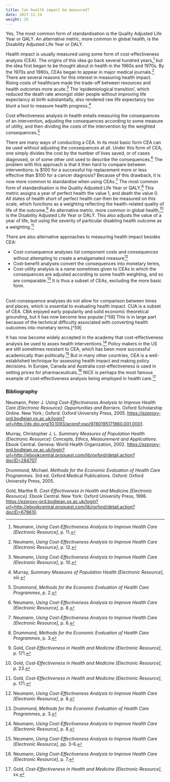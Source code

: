 ```yaml
---
title: Can health impact be measured?
date: 2017-11-14
weight: 25
---
```


Yes, The most common form of standardisation is the Quality Adjusted Life Year or QALY. An alternative metric, more common in global health, is the Disability Adjusted Life Year or DALY.

Health impact is usually measured using some form of cost-effectiveness analysis (CEA). The origins of this idea go back several hundred years,[^45] but the idea first began to be thought about in health in the 1960s and 1970s. By the 1970s and 1980s, CEAs began to appear in major medical journals.[^46] There are several reasons for this interest in measuring health impact. Rising costs of healthcare made the trade-off between resources and health outcomes more acute.[^47] The ‘epidemiological transition’, which reduced the death rate amongst older people without improving life expectancy at birth substantially, also rendered raw life expectancy too blunt a tool to measure health progress.[^48]

Cost effectiveness analysis in health entails measuring the consequences of an intervention, adjusting the consequences according to some measure of utility, and then dividing the costs of the intervention by the weighted consequences.[^49]

There are many ways of conducting a CEA. In its most basic form CEA can be used without adjusting the consequences at all. Under this form of CEA, one simply divides the cost by the number of lives saved, or of cases diagnosed, or of some other unit used to describe the consequences.[^50] The problem with this approach is that it then hard to compare between interventions: is $100 for a successful hip replacement more or less effective than $100 for a cancer diagnosis? Because of this drawback, it is now more common to standardise when using CEAs.[^51] The most common form of standardisation is the Quality Adjusted Life Year or QALY.[^52] This metric assigns a year of perfect health the value 1, and death the value 0. All states of health short of perfect health can then be measured on this scale, which functions as a weighting reflecting the health-related quality of life of the outcome.[^53] An alternative metric, more common in global health,[^54] is the Disability Adjusted Life Year or DALY. This also adjusts the value of a year of life, but using the severity of particular disabling health outcome as a weighting.[^55]

There are also alternative approaches to measuring health impact besides CEA:

* Cost-consequence analyses list component costs and consequences without attempting to create a amalgamated measure[^56]
* Cost-benefit analyses convert the consequences into monetary terms,
* Cost-utility analysis is a name sometimes given to CEAs in which the consequences are adjusted according to some health weighting, and so are comparable.[^57] It is thus a subset of CEAs, excluding the more basic form.

<br/>
Cost-consequence analyses do not allow for comparison between times and places, which is essential to evaluating health impact. CUA is a subset of CEA. CBA enjoyed early popularity and solid economic theoretical grounding, but it has now become less popular.[^58] This is in large part because of the technical difficulty associated with converting health outcomes into monetary terms.[^59]

It has now become widely accepted in the academy that cost-effectiveness analysis be used to asses health interventions.[^60] Policy makers in the US are still sometimes resistant to CEA, which has been more successful academically than politically.[^61] But in many other countries, CEA is a well-established technique for assessing health impact and making policy decisions. In Europe, Canada and Australia cost-effectiveness is used in setting prices for pharmaceuticals.[^62] NICE is perhaps the most famous example of cost-effectiveness analysis being employed in health care.[^63]

### Bibliography

Neumann, Peter J. *Using Cost-Effectiveness Analysis to Improve Health Care \[Electronic Resource\]: Opportunities and Barriers*. Oxford Scholarship Online. New York ; Oxford: Oxford University Press, 2005. https://ezproxy-prd.bodleian.ox.ac.uk/login?url=http://dx.doi.org/10.1093/acprof:oso/9780195171860.001.0001.

Murray, Christopher J. L. *Summary Measures of Population Health \[Electronic Resource\]: Concepts, Ethics, Measurement and Applications*. Ebook Central. Geneva: World Health Organization, 2002. https://ezproxy-prd.bodleian.ox.ac.uk/login?url=http://ebookcentral.proquest.com/lib/oxford/detail.action?docID=284707.

Drummond, Michael. *Methods for the Economic Evaluation of Health Care Programmes*. 3rd ed. Oxford Medical Publications. Oxford: Oxford University Press, 2005.

Gold, Marthe R. *Cost-Effectiveness in Health and Medicine \[Electronic Resource\]*. Ebook Central. New York: Oxford University Press, 1996. https://ezproxy-prd.bodleian.ox.ac.uk/login?url=http://ebookcentral.proquest.com/lib/oxford/detail.action?docID=679610.

[^45]: Neumann, *Using Cost-Effectiveness Analysis to Improve Health Care \[Electronic Resource\]*, p. 11.

[^46]: Neumann, *Using Cost-Effectiveness Analysis to Improve Health Care \[Electronic Resource\]*, p. 12.

[^47]: Neumann, *Using Cost-Effectiveness Analysis to Improve Health Care \[Electronic Resource\]*, p. 10.

[^48]: Murray, *Summary Measures of Population Health \[Electronic Resource\]*, xiii.

[^49]: Drummond, *Methods for the Economic Evaluation of Health Care Programmes*, p. 2.

[^50]: Neumann, *Using Cost-Effectiveness Analysis to Improve Health Care \[Electronic Resource\]*, p. 8.

[^51]: Neumann, *Using Cost-Effectiveness Analysis to Improve Health Care \[Electronic Resource\]*, p. 8.

[^52]: Drummond, *Methods for the Economic Evaluation of Health Care Programmes*, p. 3.

[^53]: Gold, *Cost-Effectiveness in Health and Medicine \[Electronic Resource\]*, p. 171.

[^54]: Gold, *Cost-Effectiveness in Health and Medicine \[Electronic Resource\]*, p. 23.

[^55]: Gold, *Cost-Effectiveness in Health and Medicine \[Electronic Resource\]*, p. 171.

[^56]: Neumann, *Using Cost-Effectiveness Analysis to Improve Health Care \[Electronic Resource\]*, p. 8.

[^57]: Drummond, *Methods for the Economic Evaluation of Health Care Programmes*, p. 3.

[^58]: Neumann, *Using Cost-Effectiveness Analysis to Improve Health Care \[Electronic Resource\]*, p. 14.

[^59]: Drummond, *Methods for the Economic Evaluation of Health Care Programmes*, p. 3.

[^60]: Neumann, *Using Cost-Effectiveness Analysis to Improve Health Care \[Electronic Resource\]*, p. 8.

[^61]: Neumann, *Using Cost-Effectiveness Analysis to Improve Health Care \[Electronic Resource\]*, pp. 3-6.

[^62]: Neumann, *Using Cost-Effectiveness Analysis to Improve Health Care \[Electronic Resource\]*, p. 7.

[^63]: Gold, *Cost-Effectiveness in Health and Medicine \[Electronic Resource\]*, xx.
